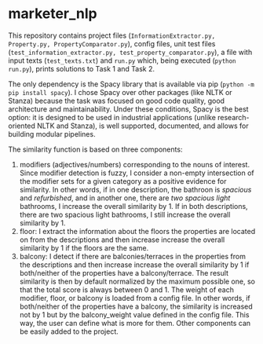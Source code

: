 # marketer_nlp


This repository contains project files (`InformationExtractor.py, Property.py, PropertyComparator.py`), config files, unit test files (`test_information_extractor.py, test_property_comparator.py`), a file with input texts (`test_texts.txt`) and `run.py` which, being executed (`python run.py`), prints solutions to Task 1 and Task 2.

The only dependency is the Spacy library that is available via pip (`python -m pip install spacy`).
I chose Spacy over other packages (like NLTK or Stanza) because the task was focused on good code quality, good architecture and maintainability. Under these conditions, Spacy is the best option: it is designed to be used in industrial applications (unlike research-oriented NLTK and Stanza), is well supported, documented, and allows for building modular pipelines. 

The similarity function is based on three components: 
1) modifiers (adjectives/numbers) corresponding to the nouns of interest. Since modifier detection is fuzzy, I consider a non-empty intersection of the modifier sets for a given category as a positive evidence for similarity. In other words, if in one description, the bathroon is _spacious_ and _refurbished_, and in another one, there are _two_ _spacious_ _light_ bathrooms, I increase the overall similarity by 1. If in both descriptions, there are two spacious light bathrooms, I still increase the overall similarity by 1.
2) floor: I extract the information about the floors the properties are located on from the descriptions and then increase increase the overall similarity by 1 if the floors are the same.
3) balcony: I detect if there are balconies/terraces in the properties from the descriptions and then increase increase the overall similarity by 1 if both/neither of the properties have a balcony/terrace.
The result similarity is then by default normalized by the maximum possible one, so that the total score is always between 0 and 1.
The weight of each modifier, floor, or balcony is loaded from a config file. In other words, if both/neither of the properties have a balcony, the similarity is increased not by 1 but by the balcony_weight value defined in the config file. This way, the user can define what is more for them.
Other components can be easily added to the project. 
